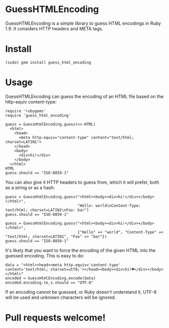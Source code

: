 # GuessHTMLEncoding

GuessHTMLEncoding is a simple library to guess HTML encodings in Ruby 1.9.  It considers HTTP headers and META tags.

# Install

    (sudo) gem install guess_html_encoding

# Usage

GuessHTMLEncoding can guess the encoding of an HTML file based on the http-equiv content-type:

    require 'rubygems'
    require 'guess_html_encoding'

    guess = GuessHtmlEncoding.guess(<<-HTML)
      <html>
        <head>
          <meta http-equiv="content-type" content="text/html; charset=LATIN1">
        </head>
        <body>
          <div>hi!</div>
        </body>
      </html>
    HTML
    guess.should == "ISO-8859-1"

You can also give it HTTP headers to guess from, which it will prefer, both as a string or as a hash:

    guess = GuessHtmlEncoding.guess("<html><body><div>hi!</div></body></html>",
                                    "Hello: world\nContent-Type: text/html; charset=LATIN1\nFoo: bar")
    guess.should == "ISO-8859-1"

    guess = GuessHtmlEncoding.guess("<html><body><div>hi!</div></body></html>",
                                    {"Hello" => "world", "Content-Type" => "text/html; charset=LATIN1", "Foo" => "bar"})
    guess.should == "ISO-8859-1"

It's likely that you want to force the encoding of the given HTML into the guessed encoding.  This is easy to do:

    data = "<html><head><meta http-equiv='content-type' content='text/html; charset=utf8;'></head><body><div>hi!♥</div></body></html>"
    encoded = GuessHtmlEncoding.encode(data)
    encoded.encoding.to_s.should == "UTF-8"

If an encoding cannot be guessed, or Ruby doesn't understand it, UTF-8 will be used and unknown characters will be ignored.

# Pull requests welcome!